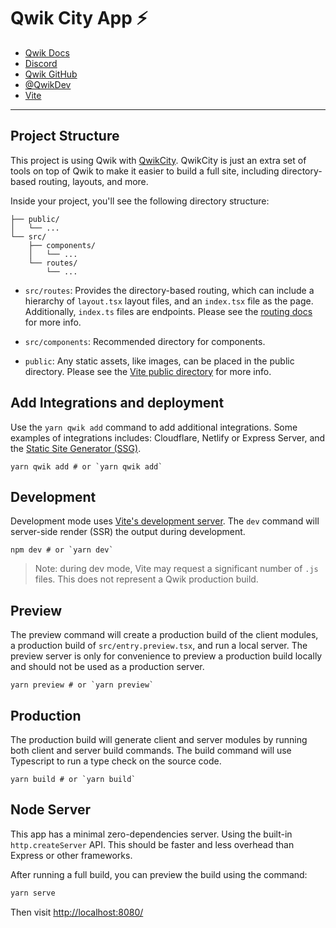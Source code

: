 # Qwik City App ⚡️

- [Qwik Docs](https://qwik.builder.io/)
- [Discord](https://qwik.builder.io/chat)
- [Qwik GitHub](https://github.com/BuilderIO/qwik)
- [@QwikDev](https://twitter.com/QwikDev)
- [Vite](https://vitejs.dev/)

---

## Project Structure

This project is using Qwik with
[QwikCity](https://qwik.builder.io/qwikcity/overview/).
QwikCity is just an extra set of tools on top of Qwik to make it easier to
build a full site, including directory-based routing, layouts, and more.

Inside your project, you'll see the following directory structure:

```text
├── public/
│   └── ...
└── src/
    ├── components/
    │   └── ...
    └── routes/
        └── ...
```

- `src/routes`: Provides the directory-based routing, which can include
  a hierarchy of `layout.tsx` layout files, and an `index.tsx` file as the page.
  Additionally, `index.ts` files are endpoints. Please see the
  [routing docs](https://qwik.builder.io/qwikcity/routing/overview/) for more info.

- `src/components`: Recommended directory for components.

- `public`: Any static assets, like images, can be placed in the public directory.
  Please see the [Vite public directory](https://vitejs.dev/guide/assets.html#the-public-directory)
  for more info.

## Add Integrations and deployment

Use the `yarn qwik add` command to add additional integrations. Some examples of
integrations includes: Cloudflare, Netlify or Express Server, and the
[Static Site Generator (SSG)](https://qwik.builder.io/qwikcity/guides/static-site-generation/).

```shell
yarn qwik add # or `yarn qwik add`
```

## Development

Development mode uses [Vite's development server](https://vitejs.dev/). The `dev`
command will server-side render (SSR) the output during development.

```shell
npm dev # or `yarn dev`
```

> Note: during dev mode, Vite may request a significant number of `.js` files.
> This does not represent a Qwik production build.

## Preview

The preview command will create a production build of the client modules, a production
build of `src/entry.preview.tsx`, and run a local server. The preview server is only
for convenience to preview a production build locally and should not be used as a
production server.

```shell
yarn preview # or `yarn preview`
```

## Production

The production build will generate client and server modules by running
both client and server build commands. The build command will use Typescript
to run a type check on the source code.

```shell
yarn build # or `yarn build`
```

## Node Server

This app has a minimal zero-dependencies server. Using the built-in
`http.createServer` API. This should be faster and less overhead than Express
or other frameworks.

After running a full build, you can preview the build using the command:

```bash
yarn serve
```

Then visit [http://localhost:8080/](http://localhost:8080/)
